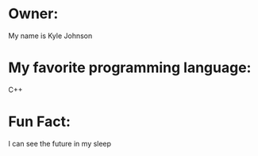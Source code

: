 # Owner:
My name is Kyle Johnson
# My favorite programming language:
C++
# Fun Fact:
I can see the future in my sleep
